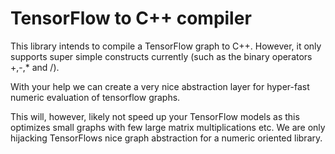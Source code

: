 # TensorFlow to C++ compiler

This library intends to compile a TensorFlow graph to C++.
However, it only supports super simple constructs currently (such as the binary operators +,-,* and /).

With your help we can create a very nice abstraction layer for hyper-fast numeric evaluation of tensorflow graphs.

This will, however, likely not speed up your TensorFlow models as this optimizes small graphs with few large matrix multiplications etc.
We are only hijacking TensorFlows nice graph abstraction for a numeric oriented library.
